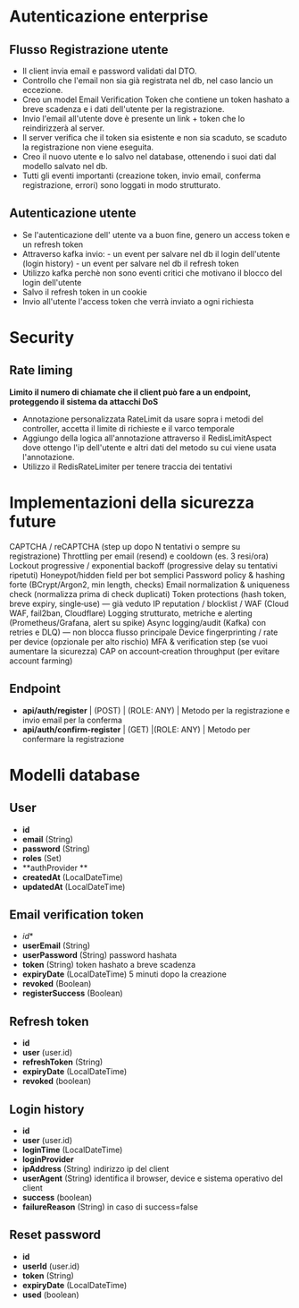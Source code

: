 # Autenticazione enterprise

## Flusso Registrazione utente
-  Il client invia email e password validati dal DTO.
-  Controllo che l'email non sia già registrata nel db, nel caso lancio un eccezione.
-  Creo un model Email Verification Token che contiene un token hashato a breve scadenza e i dati dell'utente per la registrazione.
-  Invio l'email all'utente dove è presente un link + token che lo reindirizzerà al server.
-  Il server verifica che il token sia esistente e non sia scaduto, se scaduto la registrazione non viene eseguita.
-  Creo il nuovo utente e lo salvo nel database, ottenendo i suoi dati dal modello salvato nel db.
- Tutti gli eventi importanti (creazione token, invio email, conferma registrazione, errori) sono loggati in modo strutturato.

## Autenticazione utente
- Se l'autenticazione dell' utente va a buon fine, genero un access token e un refresh token
- Attraverso kafka invio: - un event per salvare nel db il login dell'utente (login history)
                          - un event per salvare nel db il refresh token
- Utilizzo kafka perchè non sono eventi critici che motivano il blocco del login dell'utente
- Salvo il refresh token in un cookie
- Invio all'utente l'access token che verrà inviato a ogni richiesta


# Security 

## Rate liming
**Limito il numero di chiamate che il client può fare a un endpoint, proteggendo il sistema da attacchi DoS**
- Annotazione personalizzata RateLimit da usare sopra i metodi del controller, accetta il limite di richieste e il varco temporale
- Aggiungo della logica all'annotazione attraverso il RedisLimitAspect dove ottengo l'ip dell'utente e altri dati del metodo su cui 
    viene usata l'annotazione.
- Utilizzo il RedisRateLimiter per tenere traccia dei tentativi


# Implementazioni della sicurezza future
CAPTCHA / reCAPTCHA (step up dopo N tentativi o sempre su registrazione)
Throttling per email (resend) e cooldown (es. 3 resi/ora)
Lockout progressive / exponential backoff (progressive delay su tentativi ripetuti)
Honeypot/hidden field per bot semplici
Password policy & hashing forte (BCrypt/Argon2, min length, checks)
Email normalization & uniqueness check (normalizza prima di check duplicati)
Token protections (hash token, breve expiry, single‑use) — già veduto
IP reputation / blocklist / WAF (Cloud WAF, fail2ban, Cloudflare)
Logging strutturato, metriche e alerting (Prometheus/Grafana, alert su spike)
Async logging/audit (Kafka) con retries e DLQ) — non blocca flusso principale
Device fingerprinting / rate per device (opzionale per alto rischio)
MFA & verification step (se vuoi aumentare la sicurezza)
CAP on account‑creation throughput (per evitare account farming)

## Endpoint

- **api/auth/register** | (POST) | (ROLE: ANY) | Metodo per la registrazione e invio email per la conferma
- **api/auth/confirm-register** | (GET) |(ROLE: ANY) | Metodo per confermare la registrazione

# Modelli database

## User
- **id**
- **email** (String)
- **password** (String)
- **roles** (Set)
- **authProvider **
- **createdAt** (LocalDateTime)
- **updatedAt** (LocalDateTime)

## Email verification token
- *id**
- **userEmail** (String) 
- **userPassword** (String) password hashata 
- **token** (String) token hashato a breve scadenza
- **expiryDate** (LocalDateTime) 5 minuti dopo la creazione
- **revoked** (Boolean) 
- **registerSuccess** (Boolean) 

## Refresh token
- **id**
- **user** (user.id)
- **refreshToken** (String)
- **expiryDate** (LocalDateTime)
- **revoked** (boolean)

## Login history
- **id**
- **user** (user.id)
- **loginTime** (LocalDateTime)
- **loginProvider**
- **ipAddress** (String) indirizzo ip del client
- **userAgent** (String) identifica il browser, device e sistema operativo del client
- **success** (boolean)
- **failureReason** (String) in caso di success=false

## Reset password
- **id**
- **userId** (user.id)
- **token** (String)
- **expiryDate** (LocalDateTime)
- **used** (boolean)